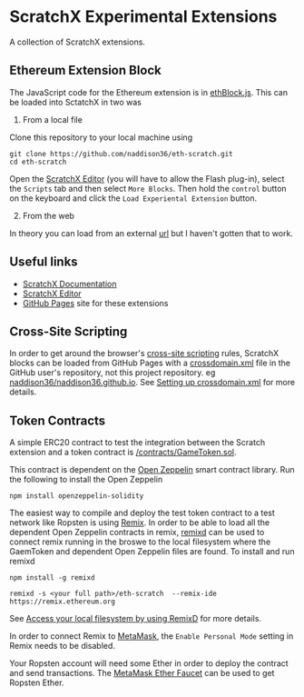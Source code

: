# ScratchX Experimental Extensions

A collection of ScratchX extensions.

## Ethereum Extension Block

The JavaScript code for the Ethereum extension is in [ethBlock.js](./ethBlock.js). This can be loaded into SctatchX in two was
1. From a local file

Clone this repository to your local machine using
```
git clone https://github.com/naddison36/eth-scratch.git
cd eth-scratch
```

Open the [ScratchX Editor](https://scratchx.org/#scratch) (you will have to allow the Flash plug-in), select the `Scripts` tab and then select `More Blocks`. Then hold the `control` button on the keyboard and click the `Load Experiental Extension` button.

2. From the web

In theory you can load from an external [url](http://scratchx.org/?https://naddison36.github.io/eth-scratch/ethBlock.js) but I haven't gotten that to work.

## Useful links
* [ScratchX Documentation](https://github.com/LLK/scratchx/wiki#introduction)
* [ScratchX Editor](http://scratchx.org/#scratch)
* [GitHub Pages](https://naddison36.github.io/eth-scratch) site for these extensions 

## Cross-Site Scripting
In order to get around the browser's [cross-site scripting](https://www.owasp.org/index.php/Cross-site_Scripting_(XSS)) rules, ScratchX blocks can be loaded from GitHub Pages with a [crossdomain.xml](./crossdomain.xml) file in the GitHub user's repository, not this project repository. eg [naddison36/naddison36.github.io](https://naddison36/naddison36.github.io/crossdomain.xml). See [Setting up crossdomain.xml](https://github.com/LLK/scratchx/wiki#setting-up-crossdomainxml) for more details.

## Token Contracts

A simple ERC20 contract to test the integration between the Scratch extension and a token contract is [/contracts/GameToken.sol](./contracts/GameToken.sol).

This contract is dependent on the [Open Zeppelin](https://openzeppelin.org/) smart contract library. Run the following to install the Open Zeppelin
```
npm install openzeppelin-solidity
```

The easiest way to compile and deploy the test token contract to a test network like Ropsten is using [Remix](https://remix.ethereum.org/). In order to be able to load all the dependent Open Zeppelin contracts in remix, [remixd](https://github.com/ethereum/remixd#remixd) can be used to connect remix running in the broswe to the local filesystem where the GaemToken and dependent Open Zeppelin files are found. To install and run remixd

```
npm install -g remixd

remixd -s <your full path>/eth-scratch  --remix-ide https://remix.ethereum.org
```

See [Access your local filesystem by using RemixD](https://remix.readthedocs.io/en/latest/tutorial_remixd_filesystem.html#access-your-local-filesystem-by-using-remixd) for more details.

In order to connect Remix to [MetaMask](https://metamask.io/), the `Enable Personal Mode` setting in Remix needs to be disabled.

Your Ropsten account will need some Ether in order to deploy the contract and send transactions. The [MetaMask Ether Faucet](https://faucet.metamask.io) can be used to get Ropsten Ether.
